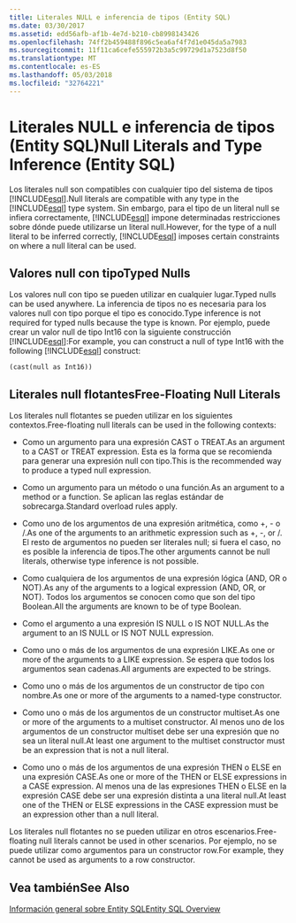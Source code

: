 ```yaml
---
title: Literales NULL e inferencia de tipos (Entity SQL)
ms.date: 03/30/2017
ms.assetid: edd56afb-af1b-4e7d-b210-cb8998143426
ms.openlocfilehash: 74ff2b459488f896c5ea6af4f7d1e045da5a7983
ms.sourcegitcommit: 11f11ca6cefe555972b3a5c99729d1a7523d8f50
ms.translationtype: MT
ms.contentlocale: es-ES
ms.lasthandoff: 05/03/2018
ms.locfileid: "32764221"
---
```

# <a name="null-literals-and-type-inference-entity-sql"></a><span data-ttu-id="30461-102">Literales NULL e inferencia de tipos (Entity SQL)</span><span class="sxs-lookup"><span data-stu-id="30461-102">Null Literals and Type Inference (Entity SQL)</span></span>
<span data-ttu-id="30461-103">Los literales null son compatibles con cualquier tipo del sistema de tipos [!INCLUDE[esql](../../../../../../includes/esql-md.md)].</span><span class="sxs-lookup"><span data-stu-id="30461-103">Null literals are compatible with any type in the [!INCLUDE[esql](../../../../../../includes/esql-md.md)] type system.</span></span> <span data-ttu-id="30461-104">Sin embargo, para el tipo de un literal null se infiera correctamente, [!INCLUDE[esql](../../../../../../includes/esql-md.md)] impone determinadas restricciones sobre dónde puede utilizarse un literal null.</span><span class="sxs-lookup"><span data-stu-id="30461-104">However, for the type of a null literal to be inferred correctly, [!INCLUDE[esql](../../../../../../includes/esql-md.md)] imposes certain constraints on where a null literal can be used.</span></span>  
  
## <a name="typed-nulls"></a><span data-ttu-id="30461-105">Valores null con tipo</span><span class="sxs-lookup"><span data-stu-id="30461-105">Typed Nulls</span></span>  
 <span data-ttu-id="30461-106">Los valores null con tipo se pueden utilizar en cualquier lugar.</span><span class="sxs-lookup"><span data-stu-id="30461-106">Typed nulls can be used anywhere.</span></span> <span data-ttu-id="30461-107">La inferencia de tipos no es necesaria para los valores null con tipo porque el tipo es conocido.</span><span class="sxs-lookup"><span data-stu-id="30461-107">Type inference is not required for typed nulls because the type is known.</span></span> <span data-ttu-id="30461-108">Por ejemplo, puede crear un valor null de tipo Int16 con la siguiente construcción [!INCLUDE[esql](../../../../../../includes/esql-md.md)]:</span><span class="sxs-lookup"><span data-stu-id="30461-108">For example, you can construct a null of type Int16 with the following [!INCLUDE[esql](../../../../../../includes/esql-md.md)] construct:</span></span>  
  
 `(cast(null as Int16))`  
  
## <a name="free-floating-null-literals"></a><span data-ttu-id="30461-109">Literales null flotantes</span><span class="sxs-lookup"><span data-stu-id="30461-109">Free-Floating Null Literals</span></span>  
 <span data-ttu-id="30461-110">Los literales null flotantes se pueden utilizar en los siguientes contextos.</span><span class="sxs-lookup"><span data-stu-id="30461-110">Free-floating null literals can be used in the following contexts:</span></span>  
  
-   <span data-ttu-id="30461-111">Como un argumento para una expresión CAST o TREAT.</span><span class="sxs-lookup"><span data-stu-id="30461-111">As an argument to a CAST or TREAT expression.</span></span> <span data-ttu-id="30461-112">Esta es la forma que se recomienda para generar una expresión null con tipo.</span><span class="sxs-lookup"><span data-stu-id="30461-112">This is the recommended way to produce a typed null expression.</span></span>  
  
-   <span data-ttu-id="30461-113">Como un argumento para un método o una función.</span><span class="sxs-lookup"><span data-stu-id="30461-113">As an argument to a method or a function.</span></span> <span data-ttu-id="30461-114">Se aplican las reglas estándar de sobrecarga.</span><span class="sxs-lookup"><span data-stu-id="30461-114">Standard overload rules apply.</span></span>  
  
-   <span data-ttu-id="30461-115">Como uno de los argumentos de una expresión aritmética, como +, - o /.</span><span class="sxs-lookup"><span data-stu-id="30461-115">As one of the arguments to an arithmetic expression such as +, -, or /.</span></span> <span data-ttu-id="30461-116">El resto de argumentos no pueden ser literales null; si fuera el caso, no es posible la inferencia de tipos.</span><span class="sxs-lookup"><span data-stu-id="30461-116">The other arguments cannot be null literals, otherwise type inference is not possible.</span></span>  
  
-   <span data-ttu-id="30461-117">Como cualquiera de los argumentos de una expresión lógica (AND, OR o NOT).</span><span class="sxs-lookup"><span data-stu-id="30461-117">As any of the arguments to a logical expression (AND, OR, or NOT).</span></span> <span data-ttu-id="30461-118">Todos los argumentos se conocen como que son del tipo Boolean.</span><span class="sxs-lookup"><span data-stu-id="30461-118">All the arguments are known to be of type Boolean.</span></span>  
  
-   <span data-ttu-id="30461-119">Como el argumento a una expresión IS NULL o IS NOT NULL.</span><span class="sxs-lookup"><span data-stu-id="30461-119">As the argument to an IS NULL or IS NOT NULL expression.</span></span>  
  
-   <span data-ttu-id="30461-120">Como uno o más de los argumentos de una expresión LIKE.</span><span class="sxs-lookup"><span data-stu-id="30461-120">As one or more of the arguments to a LIKE expression.</span></span> <span data-ttu-id="30461-121">Se espera que todos los argumentos sean cadenas.</span><span class="sxs-lookup"><span data-stu-id="30461-121">All arguments are expected to be strings.</span></span>  
  
-   <span data-ttu-id="30461-122">Como uno o más de los argumentos de un constructor de tipo con nombre.</span><span class="sxs-lookup"><span data-stu-id="30461-122">As one or more of the arguments to a named-type constructor.</span></span>  
  
-   <span data-ttu-id="30461-123">Como uno o más de los argumentos de un constructor multiset.</span><span class="sxs-lookup"><span data-stu-id="30461-123">As one or more of the arguments to a multiset constructor.</span></span> <span data-ttu-id="30461-124">Al menos uno de los argumentos de un constructor multiset debe ser una expresión que no sea un literal null.</span><span class="sxs-lookup"><span data-stu-id="30461-124">At least one argument to the multiset constructor must be an expression that is not a null literal.</span></span>  
  
-   <span data-ttu-id="30461-125">Como uno o más de los argumentos de una expresión THEN o ELSE en una expresión CASE.</span><span class="sxs-lookup"><span data-stu-id="30461-125">As one or more of the THEN or ELSE expressions in a CASE expression.</span></span> <span data-ttu-id="30461-126">Al menos una de las expresiones THEN o ELSE en la expresión CASE debe ser una expresión distinta a una literal null.</span><span class="sxs-lookup"><span data-stu-id="30461-126">At least one of the THEN or ELSE expressions in the CASE expression must be an expression other than a null literal.</span></span>  
  
 <span data-ttu-id="30461-127">Los literales null flotantes no se pueden utilizar en otros escenarios.</span><span class="sxs-lookup"><span data-stu-id="30461-127">Free-floating null literals cannot be used in other scenarios.</span></span> <span data-ttu-id="30461-128">Por ejemplo, no se puede utilizar como argumentos para un constructor row.</span><span class="sxs-lookup"><span data-stu-id="30461-128">For example,  they cannot be used as arguments to a row constructor.</span></span>  
  
## <a name="see-also"></a><span data-ttu-id="30461-129">Vea también</span><span class="sxs-lookup"><span data-stu-id="30461-129">See Also</span></span>  
 [<span data-ttu-id="30461-130">Información general sobre Entity SQL</span><span class="sxs-lookup"><span data-stu-id="30461-130">Entity SQL Overview</span></span>](../../../../../../docs/framework/data/adonet/ef/language-reference/entity-sql-overview.md)
